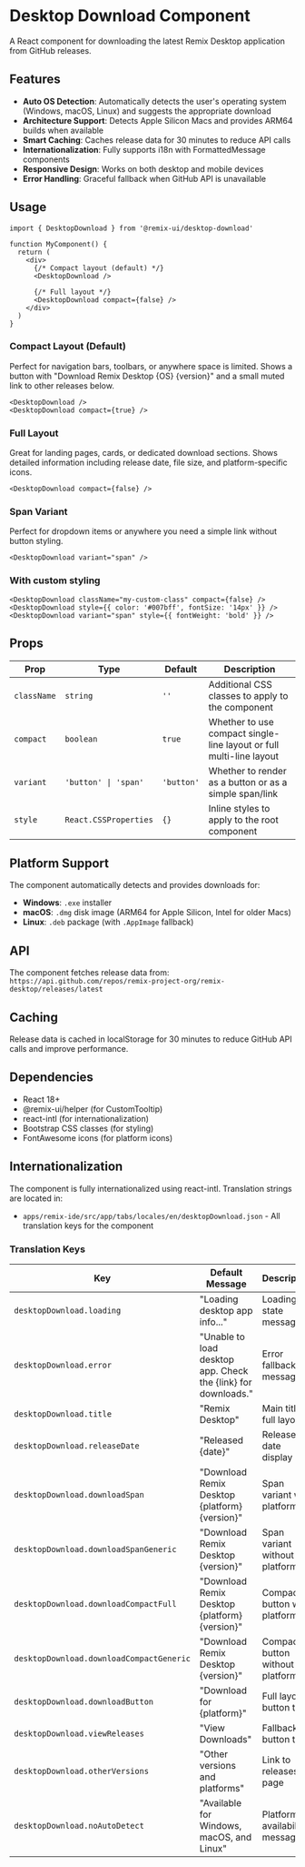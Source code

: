 # Desktop Download Component

A React component for downloading the latest Remix Desktop application from GitHub releases.

## Features

- **Auto OS Detection**: Automatically detects the user's operating system (Windows, macOS, Linux) and suggests the appropriate download
- **Architecture Support**: Detects Apple Silicon Macs and provides ARM64 builds when available
- **Smart Caching**: Caches release data for 30 minutes to reduce API calls
- **Internationalization**: Fully supports i18n with FormattedMessage components
- **Responsive Design**: Works on both desktop and mobile devices
- **Error Handling**: Graceful fallback when GitHub API is unavailable

## Usage

```tsx
import { DesktopDownload } from '@remix-ui/desktop-download'

function MyComponent() {
  return (
    <div>
      {/* Compact layout (default) */}
      <DesktopDownload />
      
      {/* Full layout */}
      <DesktopDownload compact={false} />
    </div>
  )
}
```

### Compact Layout (Default)
Perfect for navigation bars, toolbars, or anywhere space is limited. Shows a button with "Download Remix Desktop {OS} {version}" and a small muted link to other releases below.

```tsx
<DesktopDownload />
<DesktopDownload compact={true} />
```

### Full Layout
Great for landing pages, cards, or dedicated download sections. Shows detailed information including release date, file size, and platform-specific icons.

```tsx
<DesktopDownload compact={false} />
```

### Span Variant
Perfect for dropdown items or anywhere you need a simple link without button styling.

```tsx
<DesktopDownload variant="span" />
```

### With custom styling

```tsx
<DesktopDownload className="my-custom-class" compact={false} />
<DesktopDownload style={{ color: '#007bff', fontSize: '14px' }} />
<DesktopDownload variant="span" style={{ fontWeight: 'bold' }} />
```

## Props

| Prop | Type | Default | Description |
|------|------|---------|-------------|
| `className` | `string` | `''` | Additional CSS classes to apply to the component |
| `compact` | `boolean` | `true` | Whether to use compact single-line layout or full multi-line layout |
| `variant` | `'button' \| 'span'` | `'button'` | Whether to render as a button or as a simple span/link |
| `style` | `React.CSSProperties` | `{}` | Inline styles to apply to the root component |

## Platform Support

The component automatically detects and provides downloads for:

- **Windows**: `.exe` installer
- **macOS**: `.dmg` disk image (ARM64 for Apple Silicon, Intel for older Macs)
- **Linux**: `.deb` package (with `.AppImage` fallback)

## API

The component fetches release data from:
`https://api.github.com/repos/remix-project-org/remix-desktop/releases/latest`

## Caching

Release data is cached in localStorage for 30 minutes to reduce GitHub API calls and improve performance.

## Dependencies

- React 18+
- @remix-ui/helper (for CustomTooltip)
- react-intl (for internationalization)
- Bootstrap CSS classes (for styling)
- FontAwesome icons (for platform icons)

## Internationalization

The component is fully internationalized using react-intl. Translation strings are located in:

- `apps/remix-ide/src/app/tabs/locales/en/desktopDownload.json` - All translation keys for the component

### Translation Keys

| Key | Default Message | Description |
|-----|-----------------|-------------|
| `desktopDownload.loading` | "Loading desktop app info..." | Loading state message |
| `desktopDownload.error` | "Unable to load desktop app. Check the {link} for downloads." | Error fallback message |
| `desktopDownload.title` | "Remix Desktop" | Main title in full layout |
| `desktopDownload.releaseDate` | "Released {date}" | Release date display |
| `desktopDownload.downloadSpan` | "Download Remix Desktop {platform} {version}" | Span variant with platform |
| `desktopDownload.downloadSpanGeneric` | "Download Remix Desktop {version}" | Span variant without platform |
| `desktopDownload.downloadCompactFull` | "Download Remix Desktop {platform} {version}" | Compact button with platform |
| `desktopDownload.downloadCompactGeneric` | "Download Remix Desktop {version}" | Compact button without platform |
| `desktopDownload.downloadButton` | "Download for {platform}" | Full layout button text |
| `desktopDownload.viewReleases` | "View Downloads" | Fallback button text |
| `desktopDownload.otherVersions` | "Other versions and platforms" | Link to releases page |
| `desktopDownload.noAutoDetect` | "Available for Windows, macOS, and Linux" | Platform availability message |
